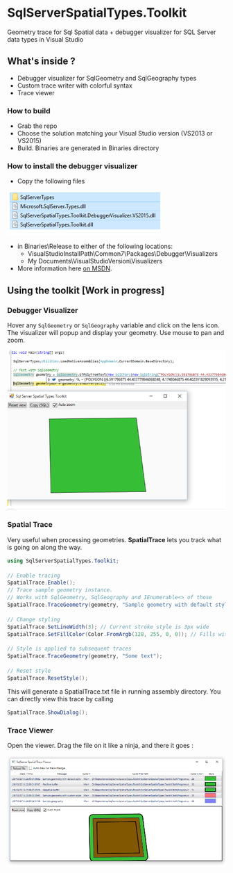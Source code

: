 # SqlServerSpatialTypes.Toolkit
Geometry trace for Sql Spatial data + debugger visualizer for SQL Server data types in Visual Studio

## What's inside ?

 - Debugger visualizer for SqlGeometry and SqlGeography types
 - Custom trace writer with colorful syntax
 - Trace viewer

### How to build

 - Grab the repo
 - Choose the solution matching your Visual Studio version (VS2013 or VS2015)
 - Build. Binaries are generated in Binaries directory

### How to install the debugger visualizer

 - Copy the following files
 
![Files](/img/visfile.png?raw=true "Files (example for VS2015)")
 - in Binaries\Release to either of the following locations: 
	 - VisualStudioInstallPath\Common7\Packages\Debugger\Visualizers
	 - My Documents\VisualStudioVersion\Visualizers
 - More information here [on MSDN](https://msdn.microsoft.com/en-us/library/sb2yca43.aspx).

## Using the toolkit [Work in progress]
### Debugger Visualizer
Hover any `SqlGeometry` or `SqlGeography` variable and click on the lens icon. The visualizer will popup and display your geometry. Use mouse to pan and zoom.

![Screen capture](/img/debugvis.png?raw=true "Screen capture")
 
### Spatial Trace

Very useful when processing geometries. **SpatialTrace** lets you track what is going on along the way.
```csharp
using SqlServerSpatialTypes.Toolkit;

// Enable tracing
SpatialTrace.Enable(); 
// Trace sample geometry instance. 
// Works with SqlGeometry, SqlGeography and IEnumerable<> of those
SpatialTrace.TraceGeometry(geometry, "Sample geometry with default style");

// Change styling
SpatialTrace.SetLineWidth(3); // Current stroke style is 3px wide
SpatialTrace.SetFillColor(Color.FromArgb(128, 255, 0, 0)); // Fills with red

// Style is applied to subsequent traces 
SpatialTrace.TraceGeometry(geometry, "Some text");

// Reset style
SpatialTrace.ResetStyle();
```
This will generate a SpatialTrace.txt file in running assembly directory.
You can directly view this trace by calling
```csharp
SpatialTrace.ShowDialog();
```
### Trace Viewer

Open the viewer. Drag the file on it like a ninja, and there it goes :

 ![Viewer](/img/traceviewer.png?raw=true "Trace Viewer")


